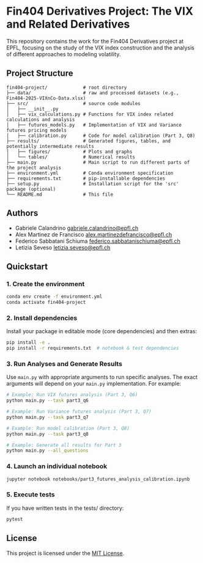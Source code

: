 # Fin404 Derivatives Project: The VIX and Related Derivatives

This repository contains the work for the Fin404 Derivatives project at EPFL, focusing on the study of the VIX index construction and the analysis of different approaches to modeling volatility.

## Project Structure

```text
fin404-project/             # root directory
├── data/                   # raw and processed datasets (e.g., Fin404-2025-VIXnCo-Data.xlsx)
├── src/                    # source code modules
│   ├── __init__.py
│   ├── vix_calculations.py # Functions for VIX index related calculations and analysis
│   ├── futures_models.py   # Implementation of VIX and Variance futures pricing models
│   ├── calibration.py      # Code for model calibration (Part 3, Q8)
├── results/                # Generated figures, tables, and potentially intermediate results
│   ├── figures/            # Plots and graphs
│   └── tables/             # Numerical results
├── main.py                 # Main script to run different parts of the project analysis
├── environment.yml         # Conda environment specification
├── requirements.txt        # pip-installable dependencies
├── setup.py                # Installation script for the 'src' package (optional)
└── README.md               # This file
```

## Authors

* Gabriele Calandrino [gabriele.calandrino@epfl.ch](mailto:gabriele.calandrino@epfl.ch)
* Alex Martinez de Francisco [alex.martinezdefrancisco@epfl.ch](mailto:alex.martinezdefrancisco@epfl.ch)
* Federico Sabbatani Schiuma [federico.sabbatanischiuma@epfl.ch](mailto:federico.sabbatanischiuma@epfl.ch)
* Letizia Seveso [letizia.seveso@epfl.ch](mailto:letizia.seveso@epfl.ch)

## Quickstart

### 1. Create the environment

```bash
conda env create -f environment.yml
conda activate fin404-project
```

### 2. Install dependencies

Install your package in editable mode (core dependencies) and then extras:

```bash
pip install -e .
pip install -r requirements.txt  # notebook & test dependencies
```

### 3. Run Analyses and Generate Results

Use `main.py` with appropriate arguments to run specific analyses. The exact arguments will depend on your `main.py` implementation. For example:

```bash
# Example: Run VIX futures analysis (Part 3, Q6)
python main.py --task part3_q6

# Example: Run Variance futures analysis (Part 3, Q7)
python main.py --task part3_q7

# Example: Run model calibration (Part 3, Q8)
python main.py --task part3_q8

# Example: Generate all results for Part 3
python main.py --all_questions
```

### 4. Launch an individual notebook

```bash
jupyter notebook notebooks/part3_futures_analysis_calibration.ipynb
```

### 5. Execute tests

If you have written tests in the tests/ directory:

```bash
pytest
```

## License

This project is licensed under the [MIT License](LICENSE).